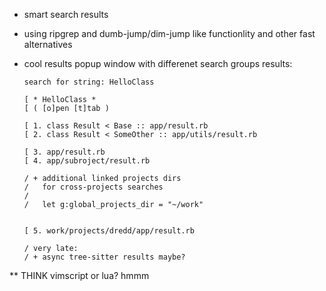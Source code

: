 - smart search results
- using ripgrep and dumb-jump/dim-jump like functionlity
  and other fast alternatives
- cool results popup window with differenet search groups results:

  ```
  search for string: HelloClass

  [ * HelloClass *
  [ ( [o]pen [t]tab )

  [ 1. class Result < Base :: app/result.rb
  [ 2. class Result < SomeOther :: app/utils/result.rb

  [ 3. app/result.rb
  [ 4. app/subroject/result.rb

  / + additional linked projects dirs
  /   for cross-projects searches
  /
  /   let g:global_projects_dir = "~/work"


  [ 5. work/projects/dredd/app/result.rb

  / very late:
  / + async tree-sitter results maybe?
  ```

** THINK vimscript or lua? hmmm
